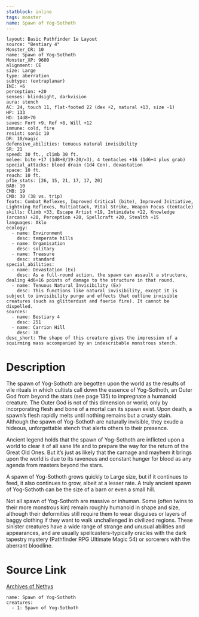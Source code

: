 ```yaml
---
statblock: inline
tags: monster
name: Spawn of Yog-Sothoth
---
```

```statblock
layout: Basic Pathfinder 1e Layout
source: "Bestiary 4"
Monster_CR: 10
name: Spawn of Yog-Sothoth
Monster_XP: 9600
alignment: CE
size: Large
type: aberration
subtype: (extraplanar)
INI: +6
perception: +20
senses: blindsight, darkvision
aura: stench
AC: 24, touch 11, flat-footed 22 (dex +2, natural +13, size -1)
HP: 133
HD: 14d8+70
saves: Fort +9, Ref +8, Will +12
immune: cold, fire
resist: sonic 10
DR: 10/magic
defensive_abilities: tenuous natural invisibility
SR: 21
speed: 30 ft., climb 30 ft.
melee: bite +17 (1d8+8/19-20/×3), 4 tentacles +16 (1d6+4 plus grab)
special_attacks: blood drain (1d4 Con), devastation
space: 10 ft.
reach: 10 ft.
pf1e_stats: [26, 15, 21, 17, 17, 20]
BAB: 10
CMB: 19
CMD: 30 (38 vs. trip)
feats: Combat Reflexes, Improved Critical (bite), Improved Initiative, Lightning Reflexes, Multiattack, Vital Strike, Weapon Focus (tentacle)
skills: Climb +33, Escape Artist +19, Intimidate +22, Knowledge (arcana) +20, Perception +20, Spellcraft +20, Stealth +15
languages: Aklo
ecology:
  - name: Environment
    desc: temperate hills
  - name: Organisation
    desc: solitary
  - name: Treasure
    desc: standard
special_abilities:
  - name: Devastation (Ex)
    desc: As a full-round action, the spawn can assault a structure, dealing 4d6+16 points of damage to the structure in that round.
  - name: Tenuous Natural Invisibility (Ex)
    desc: This functions like natural invisibility, except it is subject to invisibility purge and effects that outline invisible creatures (such as glitterdust and faerie fire). It cannot be dispelled.
sources:
  - name: Bestiary 4
    desc: 251
  - name: Carrion Hill
    desc: 30
desc_short: The shape of this creature gives the impression of a squirming mass accompanied by an indescribable monstrous stench.
```
# Description
The spawn of Yog-Sothoth are begotten upon the world as the results of vile rituals in which cultists call down the essence of Yog-Sothoth, an Outer God from beyond the stars (see page 135) to impregnate a humanoid creature. The Outer God is not of this dimension or world; only by incorporating flesh and bone of a mortal can its spawn exist. Upon death, a spawn’s flesh rapidly melts until nothing remains but a crusty stain. Although the spawn of Yog-Sothoth are naturally invisible, they exude a hideous, unforgettable stench that alerts others to their presence.

Ancient legend holds that the spawn of Yog-Sothoth are inflicted upon a world to clear it of all sane life and to prepare the way for the return of the Great Old Ones. But it’s just as likely that the carnage and mayhem it brings upon the world is due to its ravenous and constant hunger for blood as any agenda from masters beyond the stars.

A spawn of Yog-Sothoth grows quickly to Large size, but if it continues to feed, it also continues to grow, albeit at a lesser rate. A truly ancient spawn of Yog-Sothoth can be the size of a barn or even a small hill.

Not all spawn of Yog-Sothoth are massive or inhuman. Some (often twins to their more monstrous kin) remain roughly humanoid in shape and size, although their deformities still require them to wear disguises or layers of baggy clothing if they want to walk unchallenged in civilized regions. These sinister creatures have a wide range of strange and unusual abilities and appearances, and are usually spellcasters-typically oracles with the dark tapestry mystery (Pathfinder RPG Ultimate Magic 54) or sorcerers with the aberrant bloodline.
# Source Link
[Archives of Nethys](https://aonprd.com/MonsterDisplay.aspx?ItemName=Spawn%20of%20Yog-Sothoth)
```encounter-table
name: Spawn of Yog-Sothoth
creatures:
  - 1: Spawn of Yog-Sothoth
```
